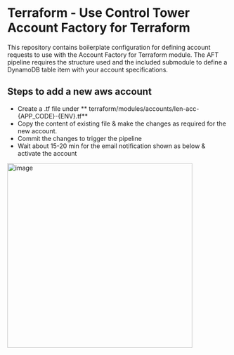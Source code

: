 # Terraform - Use Control Tower Account Factory for Terraform

This repository contains boilerplate configuration for defining account
requests to use with the Account Factory for Terraform module. The AFT pipeline
requires the structure used and the included submodule to define a DynamoDB
table item with your account specifications. 

## Steps to add a new aws account
- Create a .tf file under ** terraform/modules/accounts/len-acc-{APP_CODE}-{ENV}.tf**
- Copy the content of existing file & make the changes as required for the new account.
- Commit the changes to trigger the pipeline
- Wait about 15-20 min for the email notification shown as below & activate the account
 <img width="421" alt="image" src="https://github.com/jitenderyadavofc/learn-terraform-aft-account-request/assets/157213132/8e696615-7105-44d5-b768-5031698a7667">
  
 

